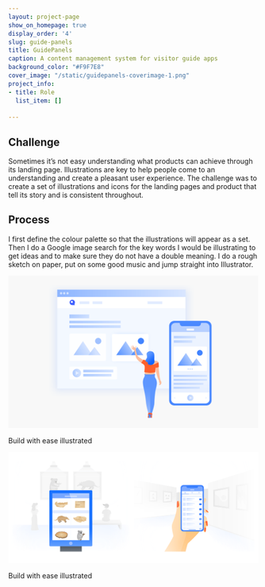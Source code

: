 ```yaml
---
layout: project-page
show_on_homepage: true
display_order: '4'
slug: guide-panels
title: GuidePanels
caption: A content management system for visitor guide apps
background_color: "#F9F7E8"
cover_image: "/static/guidepanels-coverimage-1.png"
project_info:
- title: Role
  list_item: []

---
```

## Challenge

Sometimes it’s not easy understanding what products can achieve through its landing page. Illustrations are key to help people come to an understanding and create a pleasant user experience. The challenge was to create a set of illustrations and icons for the landing pages and product that tell its story and is consistent throughout.

## Process

I first define the colour palette so that the illustrations will appear as a set. Then I do a Google image search for the key words I would be illustrating to get ideas and to make sure they do not have a double meaning. I do a rough sketch on paper, put on some good music and jump straight into Illustrator.

![](/static/gp_1.png)

<div class="caption">Build with ease illustrated</div>

![](/static/gp_2.png)

<div class="caption">Build with ease illustrated</div>